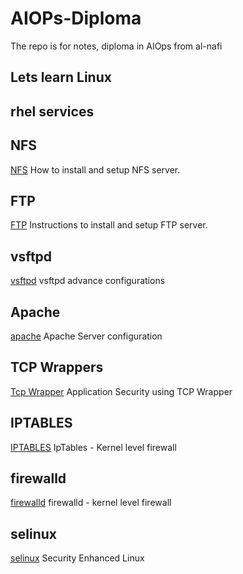 # AIOPs-Diploma
The repo is for notes, diploma in AIOps from al-nafi

## Lets learn Linux
## rhel services
## NFS
[NFS](./rhel_services/nfs.md) How to install and setup NFS server.

## FTP
[FTP](./rhel_services/ftp.md) Instructions to install and setup FTP server.

## vsftpd
[vsftpd](./rhel_services/vsftp.md) vsftpd advance configurations

## Apache
[apache](./rhel_services/apache_server.md) Apache Server configuration

## TCP Wrappers
[Tcp Wrapper](./rhel_services/tcp_wrappers.md) Application Security using TCP Wrapper

## IPTABLES
[IPTABLES](./rhel_services/iptables_md) IpTables - Kernel level firewall

## firewalld 
[firewalld](./rhel_services/firewalld.md) firewalld - kernel level firewall

## selinux
[selinux](./rhel_services/selinux.md) Security Enhanced Linux

